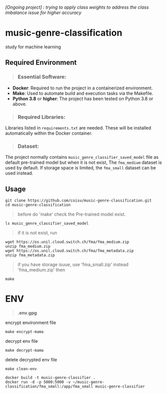 _[Ongoing project] : trying to apply class weights to address the class imbalance issue for higher accuracy_


# music-genre-classification
study for machine learning


## Required Environment
> ### Essential Software:
* **Docker**:  Required to run the project in a containerized environment.
* **Make**:  Used to automate build and execution tasks via the Makefile.
* **Python 3.8** or **higher**:  The project has been tested on Python 3.8 or above.
> ### Required Libraries:
  Libraries listed in `requirements.txt` are needed. These will be installed automatically within the Docker container.
> ### Dataset:
  The project normally contains `music_genre_classifier_saved_model` file as default pre-trained model but when it is not exist,
  The `fma_medium` dataset is used by default. If storage space is limited, the `fma_small` dataset can be used instead.


## Usage
```
git clone https://github.com/coisu/music-genre-classification.git
cd music-genre-classification
```
> before do 'make' check the Pre-trained model exist.
```
ls music_genre_classifier_saved_model
```
> if it is not exist, run
```
wget https://os.unil.cloud.switch.ch/fma/fma_medium.zip
unzip fma_medium.zip
wget https://os.unil.cloud.switch.ch/fma/fma_metadata.zip
unzip fma_metadata.zip
```
> if you have storage isuue, use 'fma_small.zip' instead 'fma_medium.zip'
> then
```
make
```




# ENV
> **.env.gpg**

encrypt environment file
```
make encrypt-mama
```
decrypt env file
```
make decrypt-mama
```
delete decrypted env file
```
make clean-env
```



```
docker build -t music-genre-classifier .
docker run -d -p 5000:5000 -v ~/music-genre-classification/fma_small:/app/fma_small music-genre-classifier
```
